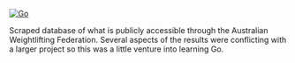[![Go](https://github.com/euanwm/amend_csvs/actions/workflows/go.yml/badge.svg)](https://github.com/euanwm/amend_csvs/actions/workflows/go.yml)

Scraped database of what is publicly accessible through the Australian Weightlifting Federation.
Several aspects of the results were conflicting with a larger project so this was a little venture into learning Go.
